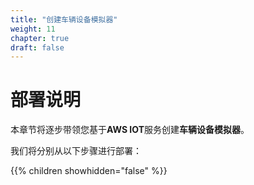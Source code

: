 ```yaml
---
title: "创建车辆设备模拟器"
weight: 11
chapter: true
draft: false
---
```


# 部署说明      

本章节将逐步带领您基于**AWS IOT**服务创建**车辆设备模拟器**。

我们将分别从以下步骤进行部署：

{{% children showhidden="false" %}}
